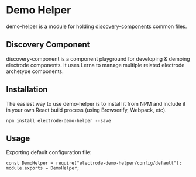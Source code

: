 # Demo Helper

demo-helper is a module for holding [discovery-components](https://github.com/didi0613/discovery-component) common files.

## Discovery Component

discovery-component is a component playground for developing & demoing electrode components. It uses Lerna to manage multiple related electrode archetype components.

## Installation
The easiest way to use demo-helper is to install it from NPM and include it in your own React build process (using Browserify, Webpack, etc).

```
npm install electrode-demo-helper --save
```

## Usage

Exporting default configuration file:

```
const DemoHelper = require("electrode-demo-helper/config/default");
module.exports = DemoHelper;
```
